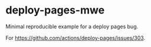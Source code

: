 # deploy-pages-mwe

Minimal reproducible example for a deploy pages bug.

For https://github.com/actions/deploy-pages/issues/303.
